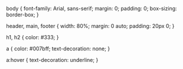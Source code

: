 body {
    font-family: Arial, sans-serif;
    margin: 0;
    padding: 0;
    box-sizing: border-box;
}

header, main, footer {
    width: 80%;
    margin: 0 auto;
    padding: 20px 0;
}

h1, h2 {
    color: #333;
}

a {
    color: #007bff;
    text-decoration: none;
}

a:hover {
    text-decoration: underline;
}

